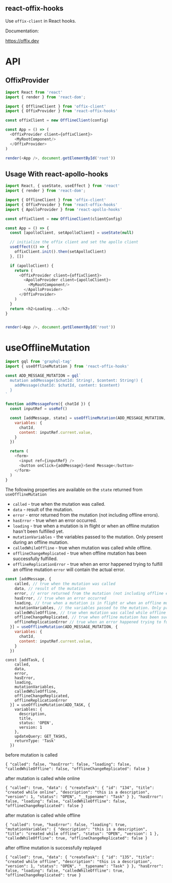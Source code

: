 ## react-offix-hooks

Use `offix-client` in React hooks.

Documentation:

https://offix.dev

# API

## OffixProvider

```javascript
import React from 'react'
import { render } from 'react-dom';

import { OfflineClient } from 'offix-client'
import { OffixProvider } from 'react-offix-hooks'

const offixClient = new OfflineClient(config)

const App = () => (
  <OffixProvider client={offixClient}>
    <MyRootComponent/>
  </OffixProvider>
)

render(<App />, document.getElementById('root'))
```

## Usage With react-apollo-hooks

```javascript
import React, { useState, useEffect } from 'react'
import { render } from 'react-dom';

import { OfflineClient } from 'offix-client'
import { OffixProvider } from 'react-offix-hooks'
import { ApolloProvider } from 'react-apollo-hooks'

const offixClient = new OfflineClient(clientConfig)

const App = () => {
  const [apolloClient, setApolloClient] = useState(null)

  // initialize the offix client and set the apollo client
  useEffect(() => {
    offixClient.init().then(setApolloClient)
  }, [])

  if (apolloClient) {
    return (
      <OffixProvider client={offixClient}>
        <ApolloProvider client={apolloClient}>
          <MyRootComponent/>
        </ApolloProvider>
      </OffixProvider>
    )
  }
  return <h2>Loading...</h2>
}


render(<App />, document.getElementById('root'))
```

# useOfflineMutation

```javascript
import gql from 'graphql-tag'
import { useOfflineMutation } from 'react-offix-hooks'

const ADD_MESSAGE_MUTATION = gql`
  mutation addMessage($chatId: String!, $content: String!) {
    addMessage(chatId: $chatId, content: $content)
  }
`

function addMessageForm({ chatId }) {
  const inputRef = useRef()

  const [addMessage, state] = useOfflineMutation(ADD_MESSAGE_MUTATION, {
    variables: {
      chatId,
      content: inputRef.current.value,
    }
  })

  return (
    <form>
      <input ref={inputRef} />
      <button onClick={addMessage}>Send Message</button>
    </form>
  )
}
```

The following properties are available on the `state` returned from `useOfflineMutation`


* `called` - true when the mutation was called.
* `data` - result of the mutation.
* `error` - error returned from the mutation (not including offline errors).
* `hasError` - true when an error occurred.
* `loading` - true when a mutation is in flight or when an offline mutation hasn't been fulfilled yet.
* `mutationVariables` - the variables passed to the mutation. Only present during an offline mutation.
* `calledWhileOffline` - true when mutation was called while offline.
* `offlineChangeReplicated` - true when offline mutation has been successfully fulfilled.
* `offlineReplicationError` - true when an error happened trying to fulfill an offline mutation `error` will contain the actual error.


```js
const [addMessage, {
    called, // true when the mutation was called
    data, // result of the mutation
    error, // error returned from the mutation (not including offline errors)
    hasError, // true when an error occurred
    loading, // true when a mutation is in flight or when an offline mutation hasn't been fulfilled yet
    mutationVariables, // the variables passed to the mutation. Only present during an offline mutation
    calledWhileOffline, // true when mutation was called while offline
    offlineChangeReplicated, // true when offline mutation has been successfully fulfilled
    offlineReplicationError // true when an error happened trying to fulfill an offline mutation `error` will contain the actual error
  }] = useOfflineMutation(ADD_MESSAGE_MUTATION, {
    variables: {
      chatId,
      content: inputRef.current.value,
    }
  })
```

```
const [addTask, {
    called,
    data,
    error,
    hasError,
    loading,
    mutationVariables,
    calledWhileOffline,
    offlineChangeReplicated,
    offlineReplicationError
  }] = useOfflineMutation(ADD_TASK, {
    variables: {
      description,
      title,
      status: 'OPEN',
      version: 1
    },
    updateQuery: GET_TASKS,
    returnType: 'Task'
  })
```

before mutation is called

```
{ "called": false, "hasError": false, "loading": false, "calledWhileOffline": false, "offlineChangeReplicated": false }
```

after mutation is called while online

```
{ "called": true, "data": { "createTask": { "id": "134", "title": "created while online", "description": "this is a description", "version": 1, "status": "OPEN", "__typename": "Task" } }, "hasError": false, "loading": false, "calledWhileOffline": false, "offlineChangeReplicated": false }
```

after mutation is called while offline

```
{ "called": true, "hasError": false, "loading": true, "mutationVariables": { "description": "this is a description", "title": "created while offline", "status": "OPEN", "version": 1 }, "calledWhileOffline": true, "offlineChangeReplicated": false }
```

after offline mutation is successfully replayed

```
{ "called": true, "data": { "createTask": { "id": "135", "title": "created while offline", "description": "this is a description", "version": 1, "status": "OPEN", "__typename": "Task" } }, "hasError": false, "loading": false, "calledWhileOffline": true, "offlineChangeReplicated": true }
```
